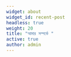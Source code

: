 ```yaml
---
widget: about
widget_id: recent-post
headless: true
weight: 20
title: "আমার সম্পর্কে "
active: true
author: admin
---
```

